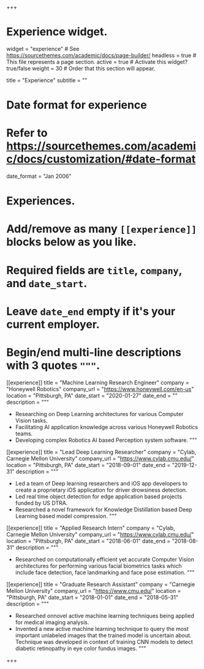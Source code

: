 +++
# Experience widget.
widget = "experience"  # See https://sourcethemes.com/academic/docs/page-builder/
headless = true  # This file represents a page section.
active = true  # Activate this widget? true/false
weight = 30  # Order that this section will appear.

title = "Experience"
subtitle = ""

# Date format for experience
#   Refer to https://sourcethemes.com/academic/docs/customization/#date-format
date_format = "Jan 2006"

# Experiences.
#   Add/remove as many `[[experience]]` blocks below as you like.
#   Required fields are `title`, `company`, and `date_start`.
#   Leave `date_end` empty if it's your current employer.
#   Begin/end multi-line descriptions with 3 quotes `"""`.
[[experience]]
  title = "Machine Learning Research Engineer"
  company = "Honeywell Robotics"
  company_url = "https://www.honeywell.com/en-us"
  location = "Pittsburgh, PA"
  date_start = "2020-01-27"
  date_end = ""
  description = """

  * Researching on Deep Learning architectures for various Computer Vision tasks.
  * Facilitating AI application knowledge across various Honeywell Robotics teams.
  * Developing complex Robotics AI based Perception system software.
  """

[[experience]]
  title = "Lead Deep Learning Researcher"
  company = "Cylab, Carnegie Mellon University"
  company_url = "https://www.cylab.cmu.edu/"
  location = "Pittsburgh, PA"
  date_start = "2018-09-01"
  date_end = "2019-12-31"
  description = """
  * Led a team of Deep learning researchers and iOS app developers to create a proprietary iOS application for driver drowsiness detection.
  * Led real time object detection for edge application based projects funded by US DTRA. 
  * Researched a novel framework for Knowledge Distillation based Deep Learning based model compression. 
  """

[[experience]]
  title = "Applied Research Intern"
  company = "Cylab, Carnegie Mellon University"
  company_url = "https://www.cylab.cmu.edu/"
  location = "Pittsburgh, PA"
  date_start = "2018-06-01"
  date_end = "2018-08-31"
  description = """
  * Researched on computationally efficient yet accurate Computer Vision architectures for performing various facial biometrics tasks which include face detection, face landmarking and face pose estimation.
  """

[[experience]]
  title = "Graduate Research Assistant"
  company = "Carnegie Mellon University"
  company_url = "https://www.cmu.edu/"
  location = "Pittsburgh, PA"
  date_start = "2018-01-01"
  date_end = "2018-05-31"
  description = """
  * Researched onnovel active machine learning techniques being applied for medical imaging analysis.
  * Invented a new active machine learning technique to query the most important unlabeled images that the trained model is uncertain  about. Technique was developed in context of training CNN models to detect diabetic retinopathy in eye color fundus images.
  """

+++
